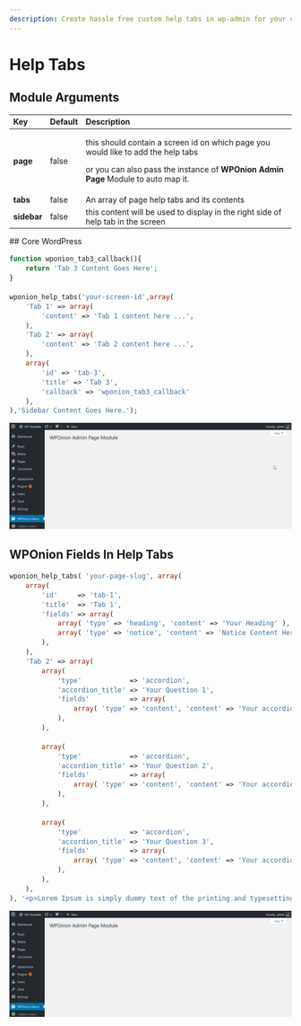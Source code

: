 ```yaml
---
description: Create hassle free custom help tabs in wp-admin for your custom admin pages.
---
```


# Help Tabs

## Module Arguments <a id="module-arguments"></a>

<table>
  <thead>
    <tr>
      <th style="text-align:left">Key</th>
      <th style="text-align:left">Default</th>
      <th style="text-align:left">Description</th>
    </tr>
  </thead>
  <tbody>
    <tr>
      <td style="text-align:left"><b>page</b>
      </td>
      <td style="text-align:left">false</td>
      <td style="text-align:left">
        <p>this should contain a screen id on which page you would like to add the
          help tabs</p>
        <p>or you can also pass the instance of <b>WPOnion Admin Page</b> Module to
          auto map it.</p>
      </td>
    </tr>
    <tr>
      <td style="text-align:left"><b>tabs</b>
      </td>
      <td style="text-align:left">false</td>
      <td style="text-align:left">An array of page help tabs and its contents</td>
    </tr>
    <tr>
      <td style="text-align:left"><b>sidebar</b>
      </td>
      <td style="text-align:left">false</td>
      <td style="text-align:left">this content will be used to display in the right side of help tab in
        the screen</td>
    </tr>
  </tbody>
</table>## Core WordPress 

```php
function wponion_tab3_callback(){
	return 'Tab 3 Content Goes Here';
}

wponion_help_tabs('your-screen-id',array(
	'Tab 1' => array(
		'content' => 'Tab 1 content here ...',
	),
	'Tab 2' => array(
		'content' => 'Tab 2 content here ...',
	),
	array(
		'id' => 'tab-3',
		'title' => 'Tab 3',
		'callback' => 'wponion_tab3_callback'
	),
),'Sidebar Content Goes Here.');
```

![](../.gitbook/assets/1541564455-194.gif)

## WPOnion Fields In Help Tabs

```php
wponion_help_tabs( 'your-page-slug', array(
	array(
		'id'     => 'tab-1',
		'title'  => 'Tab 1',
		'fields' => array(
			array( 'type' => 'heading', 'content' => 'Your Heading' ),
			array( 'type' => 'notice', 'content' => 'Notice Content Here' ),
		),
	),
	'Tab 2' => array(
		array(
			'type'            => 'accordion',
			'accordion_title' => 'Your Question 1',
			'fields'          => array(
				array( 'type' => 'content', 'content' => 'Your accordion Content Goes Here.', ),
			),
		),

		array(
			'type'            => 'accordion',
			'accordion_title' => 'Your Question 2',
			'fields'          => array(
				array( 'type' => 'content', 'content' => 'Your accordion Content Goes Here.' ),
			),
		),

		array(
			'type'            => 'accordion',
			'accordion_title' => 'Your Question 3',
			'fields'          => array(
				array( 'type' => 'content', 'content' => 'Your accordion Content Goes Here.' ),
			),
		),
	),
), '<p>Lorem Ipsum is simply dummy text of the printing and typesetting industry. Lorem Ipsum has been the industry\'s standard dummy text ever since the 1500s, </p>' );

```

![](../.gitbook/assets/1541564994-161.gif)

